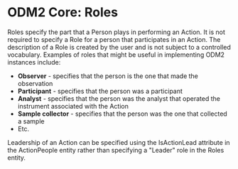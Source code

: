 ODM2 Core: Roles
================

Roles specify the part that a Person plays in performing an Action. It is not required to specify a Role for a person that participates in an Action. The description of a Role is created by the user and is not subject to a controlled vocabulary. Examples of roles that might be useful in implementing ODM2 instances include:

* **Observer** - specifies that the person is the one that made the observation
* **Participant** - specifies that the person was a participant
* **Analyst** - specifies that the person was the analyst that operated the instrument associated with the Action
* **Sample collector** - specifies that the person was the one that collected a sample
* Etc.

Leadership of an Action can be specified using the IsActionLead attribute in the ActionPeople entity rather than specifying a "Leader" role in the Roles entity.
